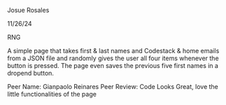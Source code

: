 Josue Rosales

11/26/24

RNG

A simple page that takes first & last names and Codestack & home emails from a JSON file and randomly gives the user all four items whenever the button is pressed. The page even saves the previous five first names in a dropend button.

Peer Name: Gianpaolo Reinares
Peer Review: Code Looks Great, love the little functionalities of the page
